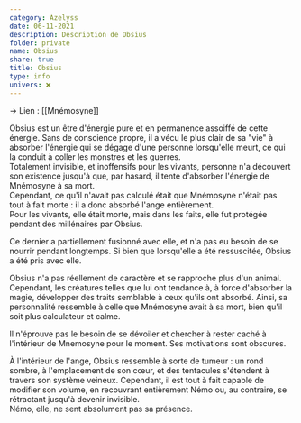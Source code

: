 ```yaml
---
category: Azelyss
date: 06-11-2021
description: Description de Obsius
folder: private
name: Obsius
share: true
title: Obsius
type: info
univers: ❌
---
```


→ Lien : [[Mnémosyne]]  
    
Obsius est un être d'énergie pure et en permanence assoiffé de cette énergie. Sans de conscience propre, il a vécu le plus clair de sa "vie" à absorber l'énergie qui se dégage d'une personne lorsqu'elle meurt, ce qui la conduit à coller les monstres et les guerres.  
Totalement invisible, et inoffensifs pour les vivants, personne n'a découvert son existence jusqu'à que, par hasard, il tente d'absorber l'énergie de Mnémosyne à sa mort.   
Cependant, ce qu'il n'avait pas calculé était que Mnémosyne n'était pas tout à fait morte : il a donc absorbé l'ange entièrement.   
Pour les vivants, elle était morte, mais dans les faits, elle fut protégée pendant des millénaires par Obsius.  
  
Ce dernier a partiellement fusionné avec elle, et n'a pas eu besoin de se nourrir pendant longtemps. Si bien que lorsqu'elle a été ressuscitée, Obsius a été pris avec elle.  
  
Obsius n'a pas réellement de caractère et se rapproche plus d'un animal. Cependant, les créatures telles que lui ont tendance à, à force d'absorber la magie, développer des traits semblable à ceux qu'ils ont absorbé. Ainsi, sa personnalité ressemble à celle que Mnémosyne avait à sa mort, bien qu'il soit plus calculateur et calme.  
  
Il n'éprouve pas le besoin de se dévoiler et chercher à rester caché à l'intérieur de Mnemosyne pour le moment. Ses motivations sont obscures.  
  
À l'intérieur de l'ange, Obsius ressemble à sorte de tumeur : un rond sombre, à l'emplacement de son cœur, et des tentacules s'étendent à travers son système veineux. Cependant, il est tout à fait capable de modifier son volume, en recouvrant entièrement Némo ou, au contraire, se rétractant jusqu'à devenir invisible.  
Némo, elle, ne sent absolument pas sa présence.